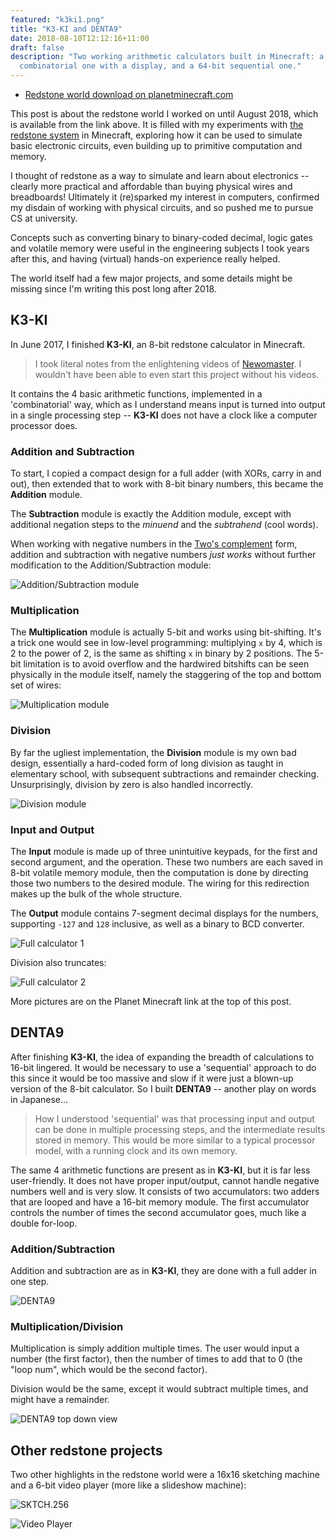 ```yaml
---
featured: "k3ki1.png"
title: "K3-KI and DENTA9"
date: 2018-08-10T12:12:16+11:00
draft: false
description: "Two working arithmetic calculators built in Minecraft: a 32-bit
  combinatorial one with a display, and a 64-bit sequential one."
---
```


- [Redstone world download on planetminecraft.com](https://www.planetminecraft.com/project/k3-ki-the-8-bit-arithmetic-calculator-sktch-256-the-sketching-machine/)

This post is about the redstone world I worked on until August 2018, which is
available from the link above. It is filled with my experiments with
[the redstone system](https://minecraft-archive.fandom.com/wiki/Redstone)
in Minecraft, exploring how it can be used to simulate basic electronic
circuits, even building up to primitive computation and memory.

I thought of redstone as a way to simulate and learn about electronics --
clearly more practical and affordable than buying physical wires and
breadboards! Ultimately it (re)sparked my interest in computers, confirmed my
disdain of working with physical circuits, and so pushed me to pursue CS at
university.

Concepts such as converting binary to binary-coded decimal, logic gates and
volatile memory were useful in the engineering subjects I took years after
this, and having (virtual) hands-on experience really helped.

The world itself had a few major projects, and some details might be missing
since I'm writing this post long after 2018.

## K3-KI

In June 2017, I finished **K3-KI**, an 8-bit redstone calculator in Minecraft.

> I took literal notes from the enlightening videos of
> [Newomaster](https://www.youtube.com/channel/UCZxCEykvr4JCThNO0S9JUmQ).
> I wouldn't have been able to even start this project without his videos.

It contains the 4 basic arithmetic functions, implemented in a
'combinatorial' way, which as I understand means input is turned into
output in a single processing step -- **K3-KI** does not have a clock like a
computer processor does.

### Addition and Subtraction

To start, I copied a compact design for a full adder (with XORs, carry in and
out), then extended that to work with 8-bit binary numbers, this became the
**Addition** module.

The **Subtraction** module is exactly the Addition module, except with
additional negation steps to the _minuend_ and the _subtrahend_ (cool words).

When working with negative numbers in the
[Two's complement](https://en.wikipedia.org/wiki/Two%27s_complement) form,
addition and subtraction with negative numbers _just works_ without further
modification to the Addition/Subtraction module:

![Addition/Subtraction module](addsub.png)

### Multiplication

The **Multiplication** module is actually 5-bit and works using bit-shifting.
It's a trick one would see in low-level programming: multiplying `x` by 4,
which is 2 to the power of 2, is the same as shifting `x` in binary by 2
positions. The 5-bit limitation is to avoid overflow and the hardwired
bitshifts can be seen physically in the module itself, namely the staggering
of the top and bottom set of wires:

![Multiplication module](mul.png)

### Division

By far the ugliest implementation, the **Division** module is my own bad
design, essentially a hard-coded form of long division as taught in elementary
school, with subsequent subtractions and remainder checking. Unsurprisingly,
division by zero is also handled incorrectly.

![Division module](div.png)

### Input and Output

The **Input** module is made up of three unintuitive keypads, for the first
and second argument, and the operation. These two numbers are each saved in
8-bit volatile memory module, then the computation is done by directing those
two numbers to the desired module. The wiring for this redirection makes up
the bulk of the whole structure.

The **Output** module contains 7-segment decimal displays for the numbers,
supporting `-127` and `128` inclusive, as well as a binary to BCD converter.

![Full calculator 1](k3ki1.png)

Division also truncates:

![Full calculator 2](k3ki2.png)

More pictures are on the Planet Minecraft link at the top of this post.

## DENTA9

After finishing **K3-KI**, the idea of expanding the breadth of calculations
to 16-bit lingered. It would be necessary to use a 'sequential' approach to do
this since it would be too massive and slow if it were just a blown-up version
of the 8-bit calculator. So I built **DENTA9** -- another play on words in
Japanese...

> How I understood 'sequential' was that processing input and output can be
> done in multiple processing steps, and the intermediate results stored in
> memory. This would be more similar to a typical processor model, with a
> running clock and its own memory.

The same 4 arithmetic functions are present as in **K3-KI**, but it is far
less user-friendly. It does not have proper input/output, cannot handle
negative numbers well and is very slow. It consists of two accumulators:
two adders that are looped and have a 16-bit memory module. The first
accumulator controls the number of times the second accumulator goes, much
like a double for-loop.

### Addition/Subtraction

Addition and subtraction are as in **K3-KI**, they are done with a full adder
in one step.

![DENTA9](denta9-1.png)

### Multiplication/Division

Multiplication is simply addition multiple times. The user would input a
number (the first factor), then the number of times to add that to 0
(the "loop num", which would be the second factor).

Division would be the same, except it would subtract multiple times, and
might have a remainder.

![DENTA9 top down view](denta9-2.png)

## Other redstone projects

Two other highlights in the redstone world were a 16x16 sketching machine and
a 6-bit video player (more like a slideshow machine):

![SKTCH.256](sketch.png)

![Video Player](videoplayer.png)
